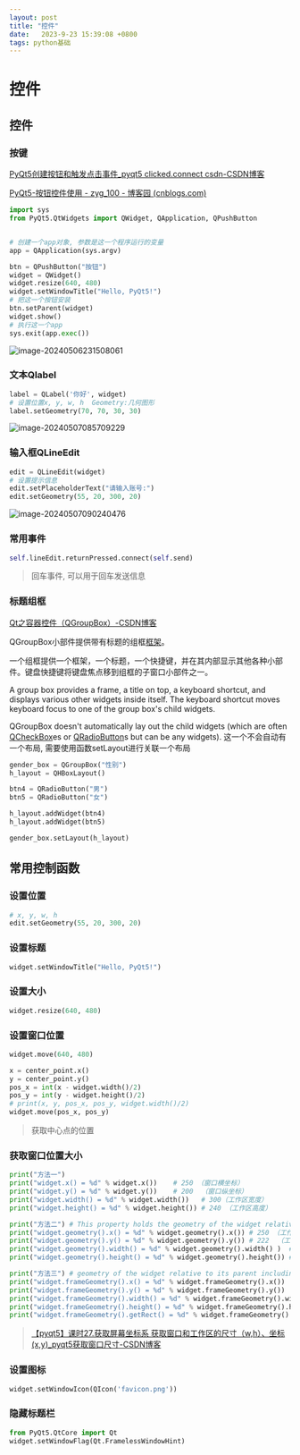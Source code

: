 ```yaml
---
layout: post
title: "控件" 
date:   2023-9-23 15:39:08 +0800
tags: python基础
---
```


# 控件

## 控件

### 按键

[PyQt5创建按钮和触发点击事件_pyqt5 clicked.connect csdn-CSDN博客](https://blog.csdn.net/u011699626/article/details/113746434)

[PyQt5-按钮控件使用 - zyg_100 - 博客园 (cnblogs.com)](https://www.cnblogs.com/ygzhaof/p/10059540.html)

```python
import sys
from PyQt5.QtWidgets import QWidget, QApplication, QPushButton


# 创建一个app对象, 参数是这一个程序运行的变量
app = QApplication(sys.argv)

btn = QPushButton("按钮")
widget = QWidget()
widget.resize(640, 480)
widget.setWindowTitle("Hello, PyQt5!")
# 把这一个按钮安装
btn.setParent(widget)
widget.show()
# 执行这一个app
sys.exit(app.exec())
```

![image-20240506231508061](https://picture-01-1316374204.cos.ap-beijing.myqcloud.com/image/202405062315095.png)

### 文本Qlabel

```python
label = QLabel('你好', widget)
# 设置位置x, y, w, h  Geometry:几何图形
label.setGeometry(70, 70, 30, 30)
```

![image-20240507085709229](https://picture-01-1316374204.cos.ap-beijing.myqcloud.com/image/202405070857262.png)

### 输入框QLineEdit

```python
edit = QLineEdit(widget)
# 设置提示信息
edit.setPlaceholderText("请输入账号:")
edit.setGeometry(55, 20, 300, 20)
```

![image-20240507090240476](https://picture-01-1316374204.cos.ap-beijing.myqcloud.com/image/202405070902507.png)

### 常用事件

```python
self.lineEdit.returnPressed.connect(self.send)
```

> 回车事件, 可以用于回车发送信息

### 标题组框

[Qt之容器控件（QGroupBox）-CSDN博客](https://blog.csdn.net/YinShiJiaW/article/details/104987842)

QGroupBox小部件提供带有标题的组框[框架](https://so.csdn.net/so/search?q=框架&spm=1001.2101.3001.7020)。

一个组框提供一个框架，一个标题，一个快捷键，并在其内部显示其他各种小部件。键盘快捷键将键盘焦点移到组框的子窗口小部件之一。

A group box provides a frame, a title on top, a keyboard shortcut, and displays various other widgets inside itself. The keyboard shortcut moves keyboard focus to one of the group box's child widgets.

QGroupBox doesn't automatically lay out the child widgets (which are often [QCheckBox](https://doc.qt.io/qt-6/qcheckbox.html)es or [QRadioButton](https://doc.qt.io/qt-6/qradiobutton.html)s but can be any widgets). 这一个不会自动有一个布局, 需要使用函数setLayout进行关联一个布局

```python
gender_box = QGroupBox("性别")
h_layout = QHBoxLayout()

btn4 = QRadioButton("男")
btn5 = QRadioButton("女")

h_layout.addWidget(btn4)
h_layout.addWidget(btn5)

gender_box.setLayout(h_layout)
```



## 常用控制函数

### 设置位置

```python
# x, y, w, h
edit.setGeometry(55, 20, 300, 20)
```

### 设置标题

```python
widget.setWindowTitle("Hello, PyQt5!")
```

### 设置大小

```python
widget.resize(640, 480)
```

### 设置窗口位置

```python
widget.move(640, 480)
```

```python
x = center_point.x()
y = center_point.y()
pos_x = int(x - widget.width()/2)
pos_y = int(y - widget.height()/2)
# print(x, y, pos_x, pos_y, widget.width()/2)
widget.move(pos_x, pos_y)
```

> 获取中心点的位置

### 获取窗口位置大小

```python
print("方法一")
print("widget.x() = %d" % widget.x())    # 250 （窗口横坐标）
print("widget.y() = %d" % widget.y())    # 200  （窗口纵坐标）
print("widget.width() = %d" % widget.width())   # 300（工作区宽度）
print("widget.height() = %d" % widget.height()) # 240 （工作区高度）

print("方法二") # This property holds the geometry of the widget relative to its parent and excluding the window frame
print("widget.geometry().x() = %d" % widget.geometry().x()) # 250 （工作区横坐标）
print("widget.geometry().y() = %d" % widget.geometry().y()) # 222  （工作区纵坐标）
print("widget.geometry().width() = %d" % widget.geometry().width() )  # 300（工作区宽度）
print("widget.geometry().height() = %d" % widget.geometry().height()) # 240 （工作区高度）

print("方法三") # geometry of the widget relative to its parent including any window frame
print("widget.frameGeometry().x() = %d" % widget.frameGeometry().x())  # 250 （窗口横坐标）
print("widget.frameGeometry().y() = %d" % widget.frameGeometry().y())  # 200  （窗口纵坐标）
print("widget.frameGeometry().width() = %d" % widget.frameGeometry().width() )  # 300（窗口宽度）
print("widget.frameGeometry().height() = %d" % widget.frameGeometry().height()) # 262（窗口高度）
print("widget.frameGeometry().getRect() = %d" % widget.frameGeometry().getRect()) # 获取一个元组
```

> [【pyqt5】课时27.获取屏幕坐标系 获取窗口和工作区的尺寸（w,h）、坐标(x,y)_pyqt5获取窗口尺寸-CSDN博客](https://blog.csdn.net/zzx188891020/article/details/105940623)

### 设置图标

```python
widget.setWindowIcon(QIcon('favicon.png'))
```

### 隐藏标题栏

```python
from PyQt5.QtCore import Qt
widget.setWindowFlag(Qt.FramelessWindowHint)
```

